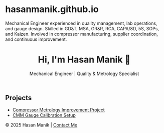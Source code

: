 
# hasanmanik.github.io
Mechanical Engineer experienced in quality management, lab operations, and gauge design. Skilled in GD&amp;T, MSA, GR&amp;R, RCA, CAPA/8D, 5S, SOPs, and Kaizen. Involved in compressor manufacturing, supplier coordination, and continuous improvement.
<!DOCTYPE html>
<html lang="en">
<head>
  <meta charset="UTF-8" />
  <meta name="viewport" content="width=device-width, initial-scale=1.0" />
  <title>Hasan Manik | Portfolio</title>
  <link rel="stylesheet" href="style.css" />
</head>
<body>
  <header>
    <h1>Hi, I'm Hasan Manik 👋</h1>
    <p>Mechanical Engineer | Quality & Metrology Specialist</p>
  </header>

  <section id="projects">
    <h2>Projects</h2>
    <ul>
      <li><a href="#">Compressor Metrology Improvement Project</a></li>
      <li><a href="#">CMM Gauge Calibration Setup</a></li>
    </ul>
  </section>

  <footer>
    <p>© 2025 Hasan Manik | <a href="mailto:your@email.com">Contact Me</a></p>
  </footer>
</body>
</html>
